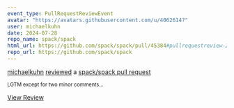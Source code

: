 ```yaml
---
event_type: PullRequestReviewEvent
avatar: "https://avatars.githubusercontent.com/u/4062614?"
user: michaelkuhn
date: 2024-07-28
repo_name: spack/spack
html_url: https://github.com/spack/spack/pull/45384#pullrequestreview-2203464457
repo_url: https://github.com/spack/spack
---
```


<a href='https://github.com/michaelkuhn' target='_blank'>michaelkuhn</a> <a href='https://github.com/spack/spack/pull/45384#pullrequestreview-2203464457' target='_blank'>reviewed</a> a <a href='https://github.com/spack/spack/pull/45384' target='_blank'>spack/spack pull request</a>

<small>LGTM except for two minor comments...</small>

<a href='https://github.com/spack/spack/pull/45384#pullrequestreview-2203464457' target='_blank'>View Review</a>